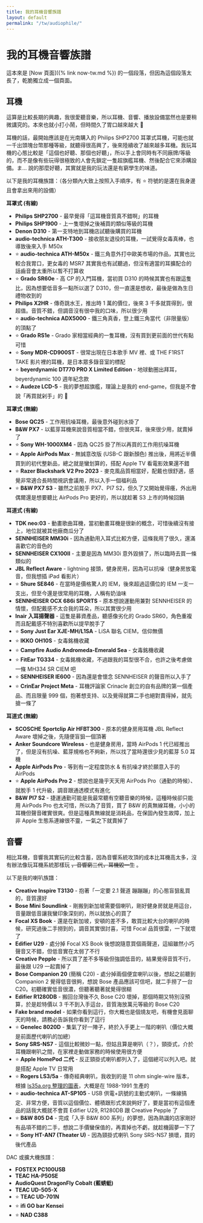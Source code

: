 ```yaml
---
title: 我的耳機音響族譜
layout: default
permalink: "/tw/audiophile/"
---
```


# 我的耳機音響族譜

這本來是 [Now 頁面]({% link now-tw.md %}) 的一個段落，但因為這個段落太長了，乾脆獨立成一個頁面。

## 耳機

這算是比較長期的興趣，我很愛聽音樂，所以耳機、音響、播放設備當然也是要稍微講究的。本來也就小打小鬧，但時間久了胃口越來越大 🫣

耳機的話，最開始應該是在光南購入的 Philips SHP2700 耳罩式耳機，可能也就一千出頭塊台幣那種等級，就聽得很高興了，後來陸續收了越來越多耳機。我玩耳機的心態比較是「這個也好聽、那個也好聽」，所以手上會同時有不同廠牌/等級的，而不是像有些玩得很極致的人會先鎖定一隻超旗艦耳機、然後配合它來添購設備。ま... 說的那麼好聽，其實就是我的玩法還是有窮學生的味道。

以下是我的耳機族譜：（各分類內大致上按照入手順序，有 ⭐️ 符號的是還在我身邊且會拿出來用的設備）

**耳罩式 (有線)**

* **Philips SHP2700** - 最早覺得「這耳機音質真不錯啊」的耳機
* **Philips SHP1900** - 上一隻壞掉之後補買的類似等級的耳機
* **Denon D310** - 第一支特地到耳機店試聽後購買的耳機
* **audio-technica ATH-T300** - 接收朋友退役的耳機，一試覺得女毒真棒，也導致後來入手 M50x
* ⭐️ **audio-technica ATH-M50x** - 鐵三角意外打中歐美市場的作品，其實也比較合我胃口，更女毒的 MSR7 其實我也有試聽過，但沒有適當的耳擴配合的話齒音會太重所以暫不打算收
* ⭐️ **Grado SR60e** - 高 CP 的入門耳機，當初買 D310 的時候其實也有跟這隻比，因為想要低音多一點所以選了 D310，但一直還是想收，最後是做為生日禮物收到的
* **Philips X2HR** - 傳奇跳水王，推出時 1 萬的價位，後來 3 千多就買得到，很超值。音質不錯，但調音沒有很中我的口味，所以很少用
* ⭐️ **audio-technica ADX5000** - 鐵三角真香，登上鐵三角當代（非限量版）的頂點了
* ⭐️ **Grado RS1e** - Grado 家相當經典的一隻耳機，沒有買到更前面的世代有點可惜
* ⭐️ **Sony MDR-CD900ST** - 很常出現在日本歌手 MV 裡、或 THE F1RST TAKE 影片裡的耳機，是日本眾多錄音室的標配
* ⭐️ **beyerdynamic DT770 PRO X Limited Edition** - 地球動圈出拜耳，beyerdynamic 100 週年紀念款
* ⭐️ **Audeze LCD-5** - 我的夢想超旗艦，理論上是我的 end-game，但我是不會說「再買就剁手」的 🤪

**耳罩式 (無線)**

* **Bose QC25** - 工作用抗噪耳機，最後意外碰到水掛了
* **B&W PX7** - 以藍芽耳機來說音質相當不錯，但很夾耳，後來很少用，就賣掉了
* ⭐️ **Sony WH-1000XM4** - 因為 QC25 掛了所以再買的工作用抗噪耳機
* ⭐️ **Apple AirPods Max** - 無誠意改版 (USB-C 跟新顏色) 推出後，用將近半價買到的初代整新品，總之就是蠻划算的，搭配 Apple TV 看電影效果還不錯
* ⭐️ **Razer Blackshark V2 Pro 2023** - 麥克風品質相當好，配戴也很舒適，感覺非常適合長時間視訊會議用，所以入手一個福利品
* ⭐️ **B&W PX7 S3** - 雖然之前脫手 PX7、PI7 S2，但久了又開始覺得癢，外出用偶爾還是想要聽比 AirPods Pro 更好的，所以就趁著 S3 上市的時候回鍋

**耳道式 (有線)**

* **TDK neo:03** - 動畫歌曲耳機，當初動畫耳機是很新的概念，可惜後續沒有接上，地位就被其他廠商瓜分了
* **SENNHEISER MM30i** - 因為通勤用入耳式比較方便，這條我用了很久，還滿喜歡它的音色的
* **SENNHEISER CX100II** - 主要是因為 MM30i 意外毀損了，所以臨時去買一條類似的
* **JBL Reflect Aware** - lightning 接頭，健身房用，因為可以抗噪（健身房放電音，但我想插 iPad 看影片）
* ⭐️ **Shure SE846** - 在當時是價格驚人的 IEM，後來超過這價位的 IEM 一支一支出，但至今還是很常用的耳機，人稱有奶油味
* **SENNHEISER OCX 686i SPORTS** - 原本想說運動用兼對 SENNHEISER 的情懷，但配戴感不太合我的耳朵，所以其實很少用
* **Inair 入耳揚聲器** - 這隻是募資產品，聽感像劣化的 Grado SR60，角色重複而且配戴感不特別喜歡所以提早脫手了
* ⭐️ **Sony Just Ear XJE-MH/L1SA** - LiSA 聯名 CIEM，信仰無價
* ⭐️ **IKKO OH10S** - 女毒銘機收藏
* ⭐️ **Campfire Audio Andromeda-Emerald Sea** - 女毒銘機收藏
* ⭐️ **FitEar TG334** - 女毒銘機收藏，不過跟我的耳型很不合，也許之後考慮做一條 MH334 SR CIEM 吧
* ⭐️ **SENNHEISER IE600** - 因為還是會懷念 SENNHEISER 的聲音所以入手了
* ⭐️ **CrinEar Project Meta** - 耳機評論家 Crinacle 創立的自有品牌的第一個產品、而且限量 999 個，抱著想支持、以及覺得就算二手也絕對賣得掉，就先搶一條了

**耳道式 (無線)**

* **SCOSCHE Sportclip Air HFBT300** - 原本的健身房用耳機 JBL Reflect Aware 壞掉之後，先隨便盲狙一個頂著
* **Anker Soundcore Wireless** - 也是健身房用，當時 AirPods 1 代已經推出了，但是沒有抗噪、藍芽規格也不夠新，所以找了當時還很少見的藍芽 5.0 耳機
* **Apple AirPods Pro** - 等到有一定程度防水 & 有抗噪才終於願意入手的 AirPods
* ⭐️ **Apple AirPods Pro 2** - 想說也是幾乎天天用 AirPods Pro（通勤的時候）、就脫手 1 代升級，調音跟通透模式有進化
* **B&W PI7 S2** - 捷運通勤可能是我最常聽有空聽音樂的時候，這種時候卻只能用 AirPods Pro 也太可惜，所以為了音質，買了 B&W 的真無線耳機，小小的耳機但聲音確實很爽。但是這種真無線就是消耗品，在保固內發生故障，加上非 Apple 生態系連線很不靈，一氣之下就賣掉了

## 音響

相比耳機，音響我其實玩的比較含蓄，因為音響系統攻頂的成本比耳機高太多，沒有辦法像玩耳機系統那樣玩 ~~，音響窮三代，耳機毀一生~~ 。

以下是我的喇叭族譜：

* **Creative Inspire T3130** - 抱著「一定要 2.1 聲道 蹦蹦蹦」的心態盲狙亂買的，音質還好
* **Bose Mini Soundlink** - 剛搬到新加坡需要個喇叭，剛好健身房就是用這台，音量跟低音讓我蠻印象深刻的，所以就放心的買了
* **Focal XS Book** - 還是在新加坡，安頓的差不多，敢買比較大台的喇叭的時候，研究過後二手撈到的，調音其實很討喜，可惜 Focal 品質很雷，一下就壞了
* **Edifier U29** - 處分掉 Focal XS Book 後想說隨意買個兩聲道，這組雖然小巧聲音又不錯，但低音實在太弱了不行
* **Creative Pepple** - 所以買了差不多等級但強調低音的，結果覺得音質不行，最後跟 U29 一起賣掉了
* **Bose Companion 20** (簡稱 C20) - 處分掉兩個便宜喇叭以後，想起之前聽到 Companion 2 覺得低音很夠，想說 Bose 產品應該可信吧，就二手撈了一台 C20。初聽確實低音很濃，但聽著聽著就覺得很糊
* **Edifier R1280DB** - 搬回台灣後不久 Bose C20 壞掉，那個時期又特別沒預算，於是趁特價以 3 千不到入手這台，音質海放萬元等級的 Bose C20
* **Fake brand model** -  如果你看到這行，你大概也是個燒友吧，有機會見面聊天的時候，請務必告訴我你看到了這行
* ⭐️ **Genelec 8020D** - 集氣了好一陣子，終於入手更上一階的喇叭（價位大概是前面歷代喇叭的加總）
* **Sony SRS-NS7** - 這個比較微妙一點，但姑且算是喇叭（？），頸掛式，介於耳機跟喇叭之間，在家裡走動做家務的時候使用很方便
* ⭐️ **Apple HomePod 二代** - 反正頸掛式喇叭都列入了，這個總可以列入吧。就是搭配 Apple TV 日常用
* ⭐️ **Rogers LS3/5a** - 傳奇經典喇叭，我收到的是 11 ohm single-wire 版本，根據 [ls35a.org 整理的圖表](https://ls35a.org/graphical-timeline/)，大概是在 1988-1991 生產的
* ⭐️ **audio-technica AT-SP105** - USB 供電+訊號的主動式喇叭，一條線搞定、非常方便，音質以這個價位、體積跟形式來說夠好了，要是當初有這個產品的話我大概就不會買 Edifier U29, R1280DB 跟 Creative Pepple 了
* ⭐️ **B&W 805 D4** - 完成「入手 B&W 800 系列」的夢想，因為熟識的店家剛好有品項不錯的二手，想說二手價蠻保值的，再賣掉也不虧，就趁機圓夢一下了
* ⭐️ **Sony HT-AN7 (Theater U)** - 因為頸掛式喇叭 Sony SRS-NS7 損壞，買的後代產品

DAC 或擴大機族譜：

* **FOSTEX PC100USB**
* **TEAC HA-P50SE**
* **AudioQuest DragonFly Cobalt (藍蜻蜓)**
* **TEAC UD-505-X**
* ⭐️ **TEAC UD-701N**
* ⭐️ **ifi GO bar Kensei**
* ⭐️ **NAD C388**
